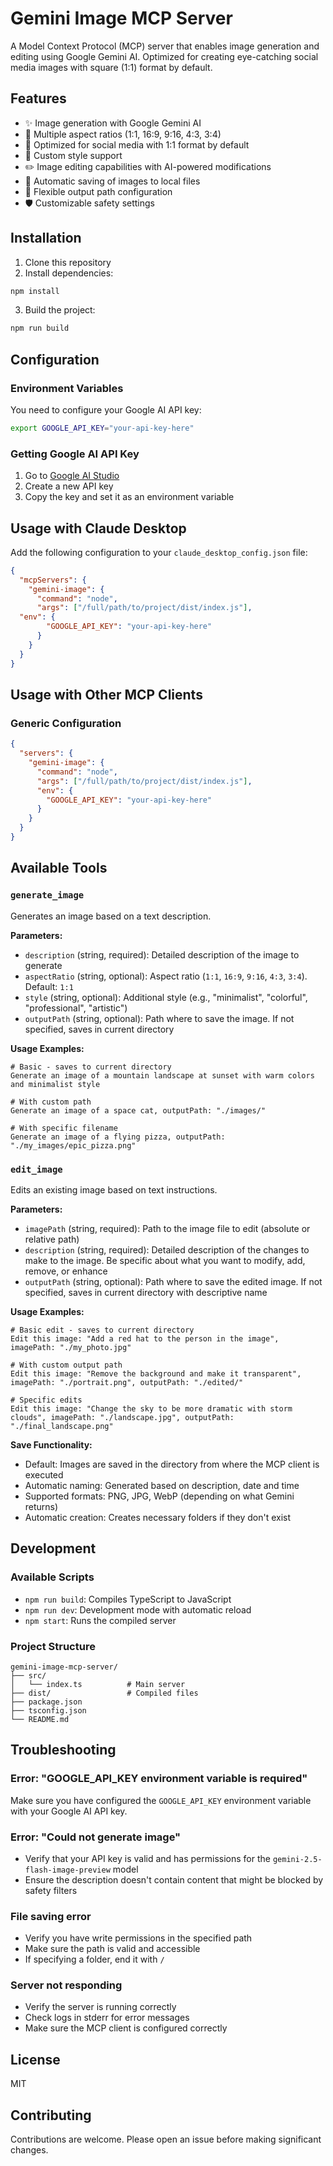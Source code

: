 # Gemini Image MCP Server

A Model Context Protocol (MCP) server that enables image generation and editing using Google Gemini AI. Optimized for creating eye-catching social media images with square (1:1) format by default.

## Features

- ✨ Image generation with Google Gemini AI
- 🎨 Multiple aspect ratios (1:1, 16:9, 9:16, 4:3, 3:4)
- 📱 Optimized for social media with 1:1 format by default
- 🎯 Custom style support
- ✏️ Image editing capabilities with AI-powered modifications
- 💾 Automatic saving of images to local files
- 📁 Flexible output path configuration
- 🛡️ Customizable safety settings

## Installation

1. Clone this repository
2. Install dependencies:
```bash
npm install
```

3. Build the project:
```bash
npm run build
```

## Configuration

### Environment Variables

You need to configure your Google AI API key:

```bash
export GOOGLE_API_KEY="your-api-key-here"
```

### Getting Google AI API Key

1. Go to [Google AI Studio](https://makersuite.google.com/app/apikey)
2. Create a new API key
3. Copy the key and set it as an environment variable

## Usage with Claude Desktop

Add the following configuration to your `claude_desktop_config.json` file:

```json
{
  "mcpServers": {
    "gemini-image": {
      "command": "node",
      "args": ["/full/path/to/project/dist/index.js"],
  "env": {
        "GOOGLE_API_KEY": "your-api-key-here"
      }
    }
  }
}
```

## Usage with Other MCP Clients

### Generic Configuration

```json
{
  "servers": {
    "gemini-image": {
      "command": "node",
      "args": ["/full/path/to/project/dist/index.js"],
      "env": {
        "GOOGLE_API_KEY": "your-api-key-here"
      }
    }
  }
}
```

## Available Tools

### `generate_image`

Generates an image based on a text description.

**Parameters:**
- `description` (string, required): Detailed description of the image to generate
- `aspectRatio` (string, optional): Aspect ratio (`1:1`, `16:9`, `9:16`, `4:3`, `3:4`). Default: `1:1`
- `style` (string, optional): Additional style (e.g., "minimalist", "colorful", "professional", "artistic")
- `outputPath` (string, optional): Path where to save the image. If not specified, saves in current directory

**Usage Examples:**

```
# Basic - saves to current directory
Generate an image of a mountain landscape at sunset with warm colors and minimalist style
```

```
# With custom path
Generate an image of a space cat, outputPath: "./images/"
```

```
# With specific filename
Generate an image of a flying pizza, outputPath: "./my_images/epic_pizza.png"
```

### `edit_image`

Edits an existing image based on text instructions.

**Parameters:**
- `imagePath` (string, required): Path to the image file to edit (absolute or relative path)
- `description` (string, required): Detailed description of the changes to make to the image. Be specific about what you want to modify, add, remove, or enhance
- `outputPath` (string, optional): Path where to save the edited image. If not specified, saves in current directory with descriptive name

**Usage Examples:**

```
# Basic edit - saves to current directory
Edit this image: "Add a red hat to the person in the image", imagePath: "./my_photo.jpg"
```

```
# With custom output path
Edit this image: "Remove the background and make it transparent", imagePath: "./portrait.png", outputPath: "./edited/"
```

```
# Specific edits
Edit this image: "Change the sky to be more dramatic with storm clouds", imagePath: "./landscape.jpg", outputPath: "./final_landscape.png"
```

**Save Functionality:**
- Default: Images are saved in the directory from where the MCP client is executed
- Automatic naming: Generated based on description, date and time
- Supported formats: PNG, JPG, WebP (depending on what Gemini returns)
- Automatic creation: Creates necessary folders if they don't exist

## Development

### Available Scripts

- `npm run build`: Compiles TypeScript to JavaScript
- `npm run dev`: Development mode with automatic reload
- `npm start`: Runs the compiled server

### Project Structure

```
gemini-image-mcp-server/
├── src/
│   └── index.ts          # Main server
├── dist/                 # Compiled files
├── package.json
├── tsconfig.json
└── README.md
```

## Troubleshooting

### Error: "GOOGLE_API_KEY environment variable is required"

Make sure you have configured the `GOOGLE_API_KEY` environment variable with your Google AI API key.

### Error: "Could not generate image"

- Verify that your API key is valid and has permissions for the `gemini-2.5-flash-image-preview` model
- Ensure the description doesn't contain content that might be blocked by safety filters

### File saving error

- Verify you have write permissions in the specified path
- Make sure the path is valid and accessible
- If specifying a folder, end it with `/`

### Server not responding

- Verify the server is running correctly
- Check logs in stderr for error messages
- Make sure the MCP client is configured correctly

## License

MIT

## Contributing

Contributions are welcome. Please open an issue before making significant changes.